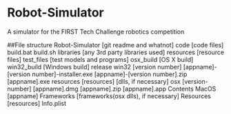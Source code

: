 # Robot-Simulator
A simulator for the FIRST Tech Challenge robotics competition

##File structure
    Robot-Simulator
        [git readme and whatnot]
        code
            [code files]
            build.bat
            build.sh
        libraries
            [any 3rd party libraries used]
        resources
            [resource files]
        test_files
            [test models and programs]
        osx_build
            [OS X build]
        win32_build
            [Windows build]
        release
            win32
                [version number]
                    [appname]-[version number]-installer.exe
                    [appname]-[version number].zip
                        [appname].exe
                        resources
                            [resources]
                        [dlls, if necessary]
            osx
                [version-number]
                    [appname].dmg
                    [appname].zip
                        [appname].app
                            Contents
                                MacOS
                                    [appname]
                                Frameworks
                                    [frameworks(osx dlls), if necessary]
                                Resources
                                    [resources]
                                Info.plist
